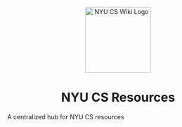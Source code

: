 <p align="center">
  <a href="https://bugs-nyu.github.io">
    <img alt="NYU CS Wiki Logo" src="https://raw.githubusercontent.com/BUGS-NYU/cs-resources/main/src/images/logo.svg" width="150" />
  </a>
</p>
<h1 align="center">
  NYU CS Resources
</h1>

A centralized hub for NYU CS resources

